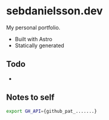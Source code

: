 # sebdanielsson.dev

My personal portfolio.

- Built with Astro
- Statically generated

## Todo

-

## Notes to self

```sh
export GH_API={github_pat_.......}
```
